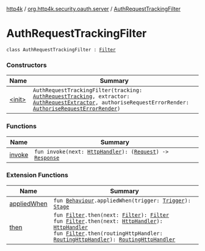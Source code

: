 [http4k](../../index.md) / [org.http4k.security.oauth.server](../index.md) / [AuthRequestTrackingFilter](./index.md)

# AuthRequestTrackingFilter

`class AuthRequestTrackingFilter : `[`Filter`](../../org.http4k.core/-filter/index.md)

### Constructors

| Name | Summary |
|---|---|
| [&lt;init&gt;](-init-.md) | `AuthRequestTrackingFilter(tracking: `[`AuthRequestTracking`](../-auth-request-tracking/index.md)`, extractor: `[`AuthRequestExtractor`](../-auth-request-extractor/index.md)`, authoriseRequestErrorRender: `[`AuthoriseRequestErrorRender`](../-authorise-request-error-render/index.md)`)` |

### Functions

| Name | Summary |
|---|---|
| [invoke](invoke.md) | `fun invoke(next: `[`HttpHandler`](../../org.http4k.core/-http-handler.md)`): (`[`Request`](../../org.http4k.core/-request/index.md)`) -> `[`Response`](../../org.http4k.core/-response/index.md) |

### Extension Functions

| Name | Summary |
|---|---|
| [appliedWhen](../../org.http4k.chaos/applied-when.md) | `fun `[`Behaviour`](../../org.http4k.chaos/-behaviour.md)`.appliedWhen(trigger: `[`Trigger`](../../org.http4k.chaos/-trigger.md)`): `[`Stage`](../../org.http4k.chaos/-stage.md) |
| [then](../../org.http4k.core/then.md) | `fun `[`Filter`](../../org.http4k.core/-filter/index.md)`.then(next: `[`Filter`](../../org.http4k.core/-filter/index.md)`): `[`Filter`](../../org.http4k.core/-filter/index.md)<br>`fun `[`Filter`](../../org.http4k.core/-filter/index.md)`.then(next: `[`HttpHandler`](../../org.http4k.core/-http-handler.md)`): `[`HttpHandler`](../../org.http4k.core/-http-handler.md)<br>`fun `[`Filter`](../../org.http4k.core/-filter/index.md)`.then(routingHttpHandler: `[`RoutingHttpHandler`](../../org.http4k.routing/-routing-http-handler/index.md)`): `[`RoutingHttpHandler`](../../org.http4k.routing/-routing-http-handler/index.md) |
